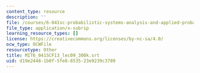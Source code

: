 ```yaml
---
content_type: resource
description: ''
file: /courses/6-041sc-probabilistic-systems-analysis-and-applied-probability-fall-2013/d19e24481b0f5fe8853523e9239c3789_MIT6_041SCF13_lec09_300k.vtt
file_type: application/x-subrip
learning_resource_types: []
license: https://creativecommons.org/licenses/by-nc-sa/4.0/
ocw_type: OCWFile
resourcetype: Other
title: MIT6_041SCF13_lec09_300k.srt
uid: d19e2448-1b0f-5fe8-8535-23e9239c3789
---
```

